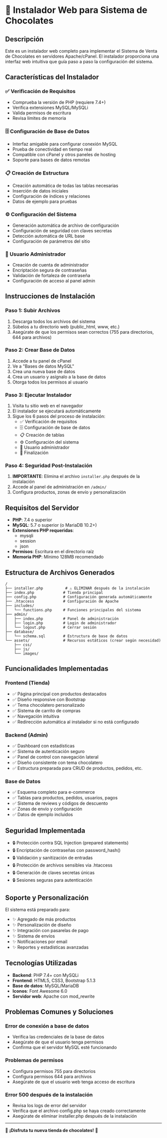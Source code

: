 # 🍫 Instalador Web para Sistema de Chocolates

## Descripción

Este es un instalador web completo para implementar el Sistema de Venta de Chocolates en servidores Apache/cPanel. El instalador proporciona una interfaz web intuitiva que guía paso a paso la configuración del sistema.

## Características del Instalador

### ✅ Verificación de Requisitos
- Comprueba la versión de PHP (requiere 7.4+)
- Verifica extensiones MySQL/MySQLi
- Valida permisos de escritura
- Revisa límites de memoria

### 🗄️ Configuración de Base de Datos
- Interfaz amigable para configurar conexión MySQL
- Prueba de conectividad en tiempo real
- Compatible con cPanel y otros paneles de hosting
- Soporte para bases de datos remotas

### 📋 Creación de Estructura
- Creación automática de todas las tablas necesarias
- Inserción de datos iniciales
- Configuración de índices y relaciones
- Datos de ejemplo para pruebas

### ⚙️ Configuración del Sistema
- Generación automática de archivo de configuración
- Configuración de seguridad con claves secretas
- Detección automática de URL base
- Configuración de parámetros del sitio

### 👤 Usuario Administrador
- Creación de cuenta de administrador
- Encriptación segura de contraseñas
- Validación de fortaleza de contraseña
- Configuración de acceso al panel admin

## Instrucciones de Instalación

### Paso 1: Subir Archivos
1. Descarga todos los archivos del sistema
2. Súbelos a tu directorio web (public_html, www, etc.)
3. Asegúrate de que los permisos sean correctos (755 para directorios, 644 para archivos)

### Paso 2: Crear Base de Datos
1. Accede a tu panel de cPanel
2. Ve a "Bases de datos MySQL"
3. Crea una nueva base de datos
4. Crea un usuario y asígnalo a la base de datos
5. Otorga todos los permisos al usuario

### Paso 3: Ejecutar Instalador
1. Visita tu sitio web en el navegador
2. El instalador se ejecutará automáticamente
3. Sigue los 6 pasos del proceso de instalación:
   - ✅ Verificación de requisitos
   - 🗄️ Configuración de base de datos  
   - 📋 Creación de tablas
   - ⚙️ Configuración del sistema
   - 👤 Usuario administrador
   - 🎉 Finalización

### Paso 4: Seguridad Post-Instalación
1. **IMPORTANTE**: Elimina el archivo `installer.php` después de la instalación
2. Accede al panel de administración en `/admin/`
3. Configura productos, zonas de envío y personalización

## Requisitos del Servidor

- **PHP**: 7.4 o superior
- **MySQL**: 5.7 o superior (o MariaDB 10.2+)
- **Extensiones PHP requeridas**:
  - mysqli
  - session
  - json
- **Permisos**: Escritura en el directorio raíz
- **Memoria PHP**: Mínimo 128MB recomendado

## Estructura de Archivos Generados

```
/
├── installer.php          # ⚠️ ELIMINAR después de la instalación
├── index.php             # Tienda principal
├── config.php            # Configuración generada automáticamente
├── .htaccess             # Configuración de Apache
├── includes/
│   └── functions.php     # Funciones principales del sistema
├── admin/
│   ├── index.php         # Panel de administración
│   ├── login.php         # Login de administrador
│   └── logout.php        # Cerrar sesión
├── database/
│   └── schema.sql        # Estructura de base de datos
└── assets/               # Recursos estáticos (crear según necesidad)
    ├── css/
    ├── js/
    └── images/
```

## Funcionalidades Implementadas

### Frontend (Tienda)
- ✅ Página principal con productos destacados
- ✅ Diseño responsive con Bootstrap
- ✅ Tema chocolatero personalizado
- ✅ Sistema de carrito de compras
- ✅ Navegación intuitiva
- ✅ Redirección automática al instalador si no está configurado

### Backend (Admin)
- ✅ Dashboard con estadísticas
- ✅ Sistema de autenticación seguro
- ✅ Panel de control con navegación lateral
- ✅ Diseño consistente con tema chocolatero
- ✅ Estructura preparada para CRUD de productos, pedidos, etc.

### Base de Datos
- ✅ Esquema completo para e-commerce
- ✅ Tablas para productos, pedidos, usuarios, pagos
- ✅ Sistema de reviews y códigos de descuento
- ✅ Zonas de envío y configuración
- ✅ Datos de ejemplo incluidos

## Seguridad Implementada

- 🔒 Protección contra SQL Injection (prepared statements)
- 🔒 Encriptación de contraseñas con password_hash()
- 🔒 Validación y sanitización de entradas
- 🔒 Protección de archivos sensibles via .htaccess
- 🔒 Generación de claves secretas únicas
- 🔒 Sesiones seguras para autenticación

## Soporte y Personalización

El sistema está preparado para:
- ✨ Agregado de más productos
- ✨ Personalización de diseño
- ✨ Integración con pasarelas de pago
- ✨ Sistema de envíos
- ✨ Notificaciones por email
- ✨ Reportes y estadísticas avanzadas

## Tecnologías Utilizadas

- **Backend**: PHP 7.4+ con MySQLi
- **Frontend**: HTML5, CSS3, Bootstrap 5.1.3
- **Base de datos**: MySQL/MariaDB
- **Iconos**: Font Awesome 6.0
- **Servidor web**: Apache con mod_rewrite

## Problemas Comunes y Soluciones

### Error de conexión a base de datos
- Verifica las credenciales de la base de datos
- Asegúrate de que el usuario tenga permisos
- Confirma que el servidor MySQL esté funcionando

### Problemas de permisos
- Configura permisos 755 para directorios
- Configura permisos 644 para archivos
- Asegúrate de que el usuario web tenga acceso de escritura

### Error 500 después de la instalación
- Revisa los logs de error del servidor
- Verifica que el archivo config.php se haya creado correctamente
- Asegúrate de eliminar installer.php después de la instalación

---

🍫 **¡Disfruta tu nueva tienda de chocolates!** 🍫